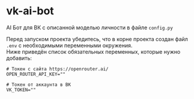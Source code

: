 # vk-ai-bot

AI Бот для ВК с описанной моделью личности в файле `config.py`

Перед запуском проекта убедитесь, что в корне проекта создан файл `.env` с необходимыми переменными окружения.  
Ниже приведён список обязательных переменных, которые нужно добавить:

```
# Токен с сайта https://openrouter.ai/
OPEN_ROUTER_API_KEY=""

# Токен от аккаунта в ВК
VK_TOKEN=""
```
